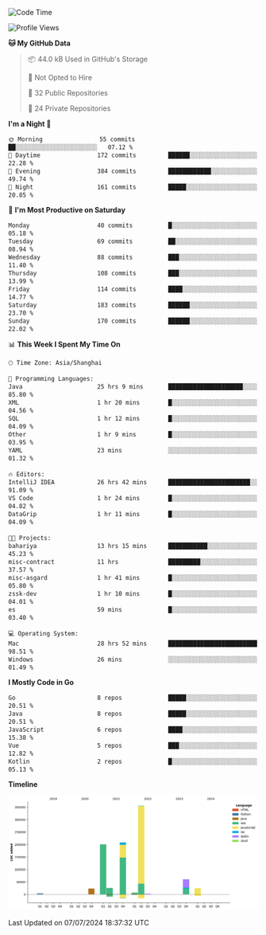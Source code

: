 <!--START_SECTION:waka-->
![Code Time](http://img.shields.io/badge/Code%20Time-2%2C498%20hrs%2056%20mins-blue)

![Profile Views](http://img.shields.io/badge/Profile%20Views-0-blue)

**🐱 My GitHub Data** 

> 📦 44.0 kB Used in GitHub's Storage 
 > 
> 🚫 Not Opted to Hire
 > 
> 📜 32 Public Repositories 
 > 
> 🔑 24 Private Repositories 
 > 
**I'm a Night 🦉** 

```text
🌞 Morning                55 commits          ██░░░░░░░░░░░░░░░░░░░░░░░   07.12 % 
🌆 Daytime                172 commits         ██████░░░░░░░░░░░░░░░░░░░   22.28 % 
🌃 Evening                384 commits         ████████████░░░░░░░░░░░░░   49.74 % 
🌙 Night                  161 commits         █████░░░░░░░░░░░░░░░░░░░░   20.85 % 
```
📅 **I'm Most Productive on Saturday** 

```text
Monday                   40 commits          █░░░░░░░░░░░░░░░░░░░░░░░░   05.18 % 
Tuesday                  69 commits          ██░░░░░░░░░░░░░░░░░░░░░░░   08.94 % 
Wednesday                88 commits          ███░░░░░░░░░░░░░░░░░░░░░░   11.40 % 
Thursday                 108 commits         ███░░░░░░░░░░░░░░░░░░░░░░   13.99 % 
Friday                   114 commits         ████░░░░░░░░░░░░░░░░░░░░░   14.77 % 
Saturday                 183 commits         ██████░░░░░░░░░░░░░░░░░░░   23.70 % 
Sunday                   170 commits         ██████░░░░░░░░░░░░░░░░░░░   22.02 % 
```


📊 **This Week I Spent My Time On** 

```text
🕑︎ Time Zone: Asia/Shanghai

💬 Programming Languages: 
Java                     25 hrs 9 mins       █████████████████████░░░░   85.80 % 
XML                      1 hr 20 mins        █░░░░░░░░░░░░░░░░░░░░░░░░   04.56 % 
SQL                      1 hr 12 mins        █░░░░░░░░░░░░░░░░░░░░░░░░   04.09 % 
Other                    1 hr 9 mins         █░░░░░░░░░░░░░░░░░░░░░░░░   03.95 % 
YAML                     23 mins             ░░░░░░░░░░░░░░░░░░░░░░░░░   01.32 % 

🔥 Editors: 
IntelliJ IDEA            26 hrs 42 mins      ███████████████████████░░   91.09 % 
VS Code                  1 hr 24 mins        █░░░░░░░░░░░░░░░░░░░░░░░░   04.82 % 
DataGrip                 1 hr 11 mins        █░░░░░░░░░░░░░░░░░░░░░░░░   04.09 % 

🐱‍💻 Projects: 
bahariya                 13 hrs 15 mins      ███████████░░░░░░░░░░░░░░   45.23 % 
misc-contract            11 hrs              █████████░░░░░░░░░░░░░░░░   37.57 % 
misc-asgard              1 hr 41 mins        █░░░░░░░░░░░░░░░░░░░░░░░░   05.80 % 
zssk-dev                 1 hr 10 mins        █░░░░░░░░░░░░░░░░░░░░░░░░   04.01 % 
es                       59 mins             █░░░░░░░░░░░░░░░░░░░░░░░░   03.40 % 

💻 Operating System: 
Mac                      28 hrs 52 mins      █████████████████████████   98.51 % 
Windows                  26 mins             ░░░░░░░░░░░░░░░░░░░░░░░░░   01.49 % 
```

**I Mostly Code in Go** 

```text
Go                       8 repos             █████░░░░░░░░░░░░░░░░░░░░   20.51 % 
Java                     8 repos             █████░░░░░░░░░░░░░░░░░░░░   20.51 % 
JavaScript               6 repos             ████░░░░░░░░░░░░░░░░░░░░░   15.38 % 
Vue                      5 repos             ███░░░░░░░░░░░░░░░░░░░░░░   12.82 % 
Kotlin                   2 repos             █░░░░░░░░░░░░░░░░░░░░░░░░   05.13 % 
```



**Timeline**

![Lines of Code chart](https://raw.githubusercontent.com/youtiaoguagua/youtiaoguagua/master/assets/bar_graph.png)


 Last Updated on 07/07/2024 18:37:32 UTC
<!--END_SECTION:waka-->